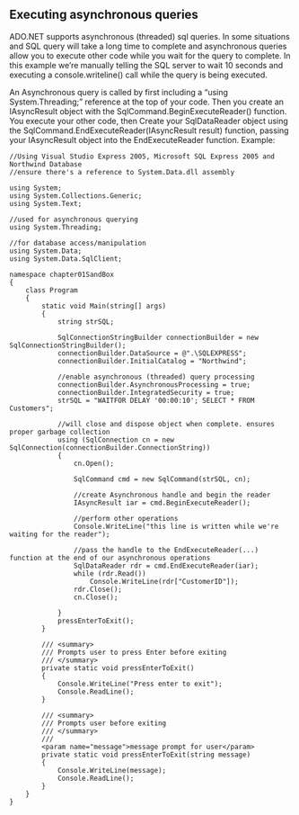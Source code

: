 Executing asynchronous queries
---

ADO.NET supports asynchronous (threaded) sql queries.  In some situations and SQL query will take a long time to complete and asynchronous queries allow you to execute other code while you wait for the query to complete.  In this example we’re manually telling the SQL server to wait 10 seconds and executing a console.writeline() call while the query is being executed.

An Asynchronous query is called by first including a “using System.Threading;” reference at the top of your code.  Then you create an IAsyncResult object with the SqlCommand.BeginExecuteReader() function.  You execute your other code, then Create your SqlDataReader object using the SqlCommand.EndExecuteReader(IAsyncResult result) function, passing your IAsyncResult object into the EndExecuteReader function.  Example:

```
//Using Visual Studio Express 2005, Microsoft SQL Express 2005 and Northwind Database
//ensure there's a reference to System.Data.dll assembly
 
using System;
using System.Collections.Generic;
using System.Text;
 
//used for asynchronous querying
using System.Threading;
 
//for database access/manipulation
using System.Data;
using System.Data.SqlClient;
 
namespace chapter01SandBox
{
    class Program
    {
        static void Main(string[] args)
        {
            string strSQL;
 
            SqlConnectionStringBuilder connectionBuilder = new SqlConnectionStringBuilder();
            connectionBuilder.DataSource = @".\SQLEXPRESS";
            connectionBuilder.InitialCatalog = "Northwind";
 
            //enable asynchronous (threaded) query processing
            connectionBuilder.AsynchronousProcessing = true;
            connectionBuilder.IntegratedSecurity = true;
            strSQL = "WAITFOR DELAY '00:00:10'; SELECT * FROM Customers";
 
            //will close and dispose object when complete. ensures proper garbage collection
            using (SqlConnection cn = new SqlConnection(connectionBuilder.ConnectionString))
            {
                cn.Open();
 
                SqlCommand cmd = new SqlCommand(strSQL, cn);
 
                //create Asynchronous handle and begin the reader
                IAsyncResult iar = cmd.BeginExecuteReader();
 
                //perform other operations
                Console.WriteLine("this line is written while we're waiting for the reader");
 
                //pass the handle to the EndExecuteReader(...) function at the end of our asynchronous operations
                SqlDataReader rdr = cmd.EndExecuteReader(iar);
                while (rdr.Read())
                    Console.WriteLine(rdr["CustomerID"]);
                rdr.Close();
                cn.Close();
 
            }
            pressEnterToExit();
        }
 
        /// <summary>
        /// Prompts user to press Enter before exiting
        /// </summary>
        private static void pressEnterToExit()
        {
            Console.WriteLine("Press enter to exit");
            Console.ReadLine();
        }
 
        /// <summary>
        /// Prompts user before exiting
        /// </summary>
        ///
        <param name="message">message prompt for user</param>
        private static void pressEnterToExit(string message)
        {
            Console.WriteLine(message);
            Console.ReadLine();
        }
    }
}
```
